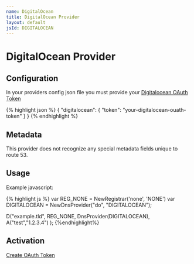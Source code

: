 ```yaml
---
name: DigitalOcean
title: DigitalOcean Provider
layout: default
jsId: DIGITALOCEAN
---
```

# DigitalOcean Provider

## Configuration

In your providers config json file you must provide your
[Digitalocean OAuth Token](https://cloud.digitalocean.com/settings/applications)

{% highlight json %}
{
  "digitalocean": {
    "token": "your-digitalocean-ouath-token"
  }
}
{% endhighlight %}

## Metadata

This provider does not recognize any special metadata fields unique to route 53.

## Usage

Example javascript:

{% highlight js %}
var REG_NONE = NewRegistrar('none', 'NONE')
var DIGITALOCEAN = NewDnsProvider("do", "DIGITALOCEAN");

D("example.tld", REG_NONE, DnsProvider(DIGITALOCEAN),
    A("test","1.2.3.4")
);
{%endhighlight%}

## Activation

[Create OAuth Token](https://cloud.digitalocean.com/settings/applications)
